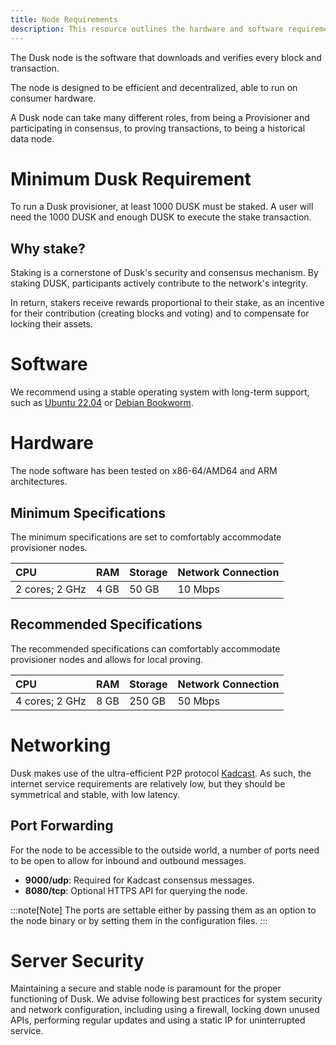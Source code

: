 ```yaml
---
title: Node Requirements
description: This resource outlines the hardware and software requirements for the node
---
```


The Dusk node is the software that downloads and verifies every block and transaction. 

The node is designed to be efficient and decentralized, able to run on consumer hardware. 

A Dusk node can take many different roles, from being a Provisioner and participating in consensus, to proving transactions, to being a historical data node.

# Minimum Dusk Requirement

To run a Dusk provisioner, at least 1000 DUSK must be staked. A user will need the 1000 DUSK and enough DUSK to execute the stake transaction.

## Why stake?

Staking is a cornerstone of Dusk's security and consensus mechanism. By staking DUSK, participants actively contribute to the network's integrity. 

In return, stakers receive rewards proportional to their stake, as an incentive for their contribution (creating blocks and voting) and to compensate for locking their assets.

# Software 

We recommend using a stable operating system with long-term support, such as [Ubuntu 22.04](https://releases.ubuntu.com/jammy/) or [Debian Bookworm](https://www.debian.org/releases/bookworm/).

# Hardware

The node software has been tested on x86-64/AMD64 and ARM architectures.

## Minimum Specifications

The minimum specifications are set to comfortably accommodate provisioner nodes.

| CPU | RAM | Storage | Network Connection |
| :--- | :--- | :--- | :--- |
| 2 cores; 2 GHz | 4 GB | 50 GB | 10 Mbps |

## Recommended Specifications

The recommended specifications can comfortably accommodate provisioner nodes and allows for local proving.

| CPU | RAM | Storage | Network Connection |
| :--- | :--- | :--- | :--- |
| 4 cores; 2 GHz | 8 GB | 250 GB | 50 Mbps |

# Networking

Dusk makes use of the ultra-efficient P2P protocol [Kadcast](https://eprint.iacr.org/2019/876.pdf).  As such, the internet service requirements are relatively low, but they should be symmetrical and stable, with low latency.

## Port Forwarding

For the node to be accessible to the outside world, a number of ports need to be open to allow for inbound and outbound messages.

- **9000/udp**: Required for Kadcast consensus messages.
- **8080/tcp**: Optional HTTPS API for querying the node.

:::note[Note]
The ports are settable either by passing them as an option to the node binary or by setting them in the configuration files.
:::

# Server Security

Maintaining a secure and stable node is paramount for the proper functioning of Dusk. We advise following best practices for system security and network configuration, including using a firewall, locking down unused APIs, performing regular updates and using a static IP for uninterrupted service.
